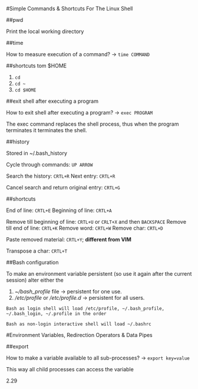 #Simple Commands & Shortcuts For The Linux Shell

##pwd

Print the local working directory

##time

How to measure execution of a command? -> `time COMMAND`

##shortcuts tom $HOME

1. `cd`
2. `cd ~`
3. `cd $HOME`

##exit shell after executing a program

How to exit shell after executing a program? -> `exec PROGRAM`

The exec command replaces the shell process, thus when the program terminates it terminates the shell.

##history

Stored in ~/.bash_history

Cycle through commands: `UP ARROW`

Search the history: `CRTL+R`
Next entry: `CRTL+R`

Cancel search and return original entry: `CRTL+G`

##shortcuts

End of line: `CRTL+E`
Beginning of line: `CRTL+A`

Remove till beginning of line: `CRTL+U` or `CRLT+X` and then `BACKSPACE`
Remove till end of line: `CRTL+K`
Remove word: `CRTL+W`
Remove char: `CRTL+D`

Paste removed material: `CRTL+Y`; **different from VIM**

Transpose a char: `CRTL+T`

##Bash configuration

To make an environment variable persistent (so use it again after the current session) alter either the

1. *~/bash_profile* file -> persistent for one use.
2. */etc/profile* or */etc/profile.d* -> persistent for all users.

```
Bash as login shell will load /etc/profile, ~/.bash_profile, ~/.bash_login, ~/.profile in the order

Bash as non-login interactive shell will load ~/.bashrc
```

#Environment Variables, Redirection Operators & Data Pipes

##export

How to make a variable available to all sub-processes? -> `export key=value`

This way all child processes can access the variable

2.29
